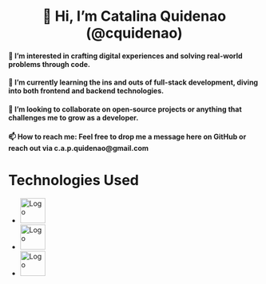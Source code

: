 <h1 align="center"> 👋 Hi, I’m Catalina Quidenao (@cquidenao) </h1>

<h4> 👀 I’m interested in crafting digital experiences and solving real-world problems through code. </h4>
<h4> 🌱 I’m currently learning the ins and outs of full-stack development, diving into both frontend and backend technologies.</h4>
<h4> 💞️ I’m looking to collaborate on open-source projects or anything that challenges me to grow as a developer.</h4>
<h4> 📫 How to reach me: Feel free to drop me a message here on GitHub or reach out via c.a.p.quidenao@gmail.com </h4>


# Technologies Used
- <img src="https://upload.wikimedia.org/wikipedia/commons/3/38/HTML5_Badge.svg" alt="Logo" width="50"/>
- <img src="https://upload.wikimedia.org/wikipedia/commons/6/62/CSS3_logo.svg" alt="Logo" width="50"/>
- <img src="https://freebiesupply.com/logos/react-logo-2/" alt="Logo" width="50"/>

